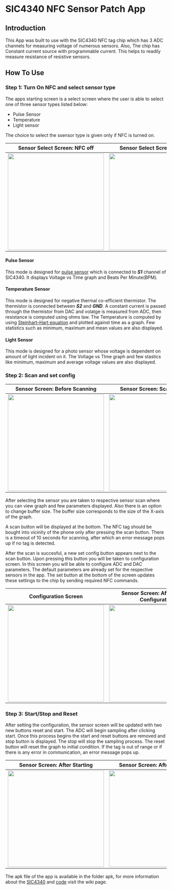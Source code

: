 # SIC4340 NFC Sensor Patch App

## Introduction

This App was built to use with the SIC4340 NFC tag chip which has 3 ADC channels for measuring voltage of numerous sensors. Also, The chip has Constant current source with programmable current. This helps to readily measure resistance of resistive sensors.

## How To Use

### Step 1: Turn On NFC and select sensor type

The apps starting screen is a select screen where the user is able to select one of three sensor types listed below:

* Pulse Sensor
* Temperature
* Light sensor

The choice to select the ssensor type is given only if NFC is turned on.

Sensor Select Screen: NFC off                  |  Sensor Select Screen: NFC on
:-------------------------:|:-------------------------:
<img src="https://user-images.githubusercontent.com/26399255/137006113-376d4195-5d8b-4861-9298-d7bb5eb44967.jpg" width=300px> | <img src="https://user-images.githubusercontent.com/26399255/137006115-764c30f6-bf55-457d-8a5e-3c70a9cd51d2.jpg" width=300px>

#### Pulse Sensor

This mode is designed for [pulse sensor](https://pulsesensor.com/) which is connected to ***S1*** channel of SIC4340. It displays Voltage vs Time graph and Beats Per Minute(BPM).

#### Temperature Sensor

This mode is designed for negative thermal co-efficient thermistor. The thermistor is connected between ***S2*** and ***GND***. A constant current is passed through the thermistor from DAC and volatge is measured from ADC, then resistance is computed using ohms law. The Temperature is computed by using [Steinhart–Hart equation](https://en.wikipedia.org/wiki/Steinhart%E2%80%93Hart_equation) and plotted against time as a graph. Few statistics such as minimum, maximum and mean values are also displayed.

#### Light Sensor

This mode is designed for a photo sensor whose voltage is dependent on amount of light incident on it. The Voltage vs TIme graph and few stastics like minimum, maximum and average voltage values are also displayed.

### Step 2: Scan and set config

Sensor Screen: Before Scanning  |  Sensor Screen: Scan Timeout  |  Sensor Screen: After Scanning
:-------------------------:|:-------------------------:|:-------------------------:
<img src="https://user-images.githubusercontent.com/26399255/137006118-c1492a59-4aa0-40bb-933f-49341e5242e6.jpg" width=300px> | <img src="https://user-images.githubusercontent.com/26399255/137006108-df667316-e5f2-4e49-8598-60a675640632.jpg" width=300px> | <img src="https://user-images.githubusercontent.com/26399255/137006122-4d731312-0cac-4c26-bee0-07aaec7a131f.jpg" width=300px>

After selecting the sensor you are taken to respective sensor scan where you can view graph and few parameters displayed. Also there is an option to change buffer size. The buffer size corresponds to the size of the X-axis of the graph.

A scan button will be displayed at the bottom. The NFC tag should be bought into vicinity of the phone only after pressing the scan button. There is a timeout of 10 seconds for scanning, after which an error message pops up if no tag is detected.

After the scan is succesful, a new set config button appears next to the scan button. Upon pressing this button you will be taken to configuration screen. In this screen you will be able to configure ADC and DAC parameters. The default parameters are already set for the respective sensors in the app. The set button at the bottom of the screen updates these settings to the chip by sending required NFC commands.

Configuration Screen  |  Sensor Screen: After Setting Configuration  
:-------------------------:|:-------------------------:
<img src=https://user-images.githubusercontent.com/26399255/137006125-3125b084-c6dc-4d8e-b631-eadf5b89c001.jpg width=300px> | <img src="https://user-images.githubusercontent.com/26399255/137006131-89f8db2c-f50f-4d57-b77c-70639d7da5a0.jpg" width=300px>

### Step 3: Start/Stop and Reset

After setting the configuration, the sensor screen will be updated with two new buttons reset and start. The ADC will begin sampling after clicking start. Once this process begins the start and reset buttons are removed and stop button is displayed. The stop will stop the sampling process. The reset button will reset the graph to initial condition. If the tag is out of range or if there is any error in communication, an error message pops up.

Sensor Screen: After Starting  |  Sensor Screen: After Stopping  |  Sensor Screen: Communication error
:-------------------------:|:-------------------------:|:-------------------------:
<img src="https://user-images.githubusercontent.com/26399255/137006098-6c562d9a-4e21-45c0-9f3d-aadd27ca90fb.jpg" width=300> | <img src="https://user-images.githubusercontent.com/26399255/137006093-227d6470-d75e-4932-b9c1-d3065cf8887c.jpg" width=300> | <img src="https://user-images.githubusercontent.com/26399255/137006104-2212316c-e438-43b9-aba4-388dde4f2b75.jpg"  width=300>

The apk file of the app is available in the folder apk, for more information about the [SIC4340](https://github.com/ManojBR105/SIC4340-NFC-Sensor-Patch/wiki/SIC4340-Details) and [code](https://github.com/ManojBR105/SIC4340-NFC-Sensor-Patch/wiki/Code-API-Reference) visit the wiki page.
